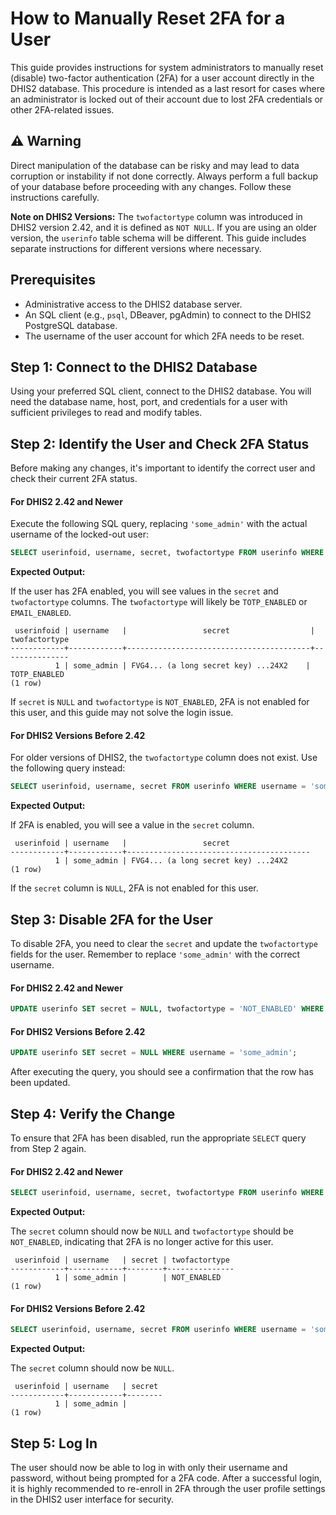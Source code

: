 # How to Manually Reset 2FA for a User

This guide provides instructions for system administrators to manually reset (disable) two-factor authentication (2FA) for a user account directly in the DHIS2 database. This procedure is intended as a last resort for cases where an administrator is locked out of their account due to lost 2FA credentials or other 2FA-related issues.

## ⚠️ Warning

Direct manipulation of the database can be risky and may lead to data corruption or instability if not done correctly. Always perform a full backup of your database before proceeding with any changes. Follow these instructions carefully.

**Note on DHIS2 Versions:** The `twofactortype` column was introduced in DHIS2 version 2.42, and it is defined as `NOT NULL`. If you are using an older version, the `userinfo` table schema will be different. This guide includes separate instructions for different versions where necessary.

## Prerequisites

-   Administrative access to the DHIS2 database server.
-   An SQL client (e.g., `psql`, DBeaver, pgAdmin) to connect to the DHIS2 PostgreSQL database.
-   The username of the user account for which 2FA needs to be reset.

## Step 1: Connect to the DHIS2 Database

Using your preferred SQL client, connect to the DHIS2 database. You will need the database name, host, port, and credentials for a user with sufficient privileges to read and modify tables.

## Step 2: Identify the User and Check 2FA Status

Before making any changes, it's important to identify the correct user and check their current 2FA status.

#### For DHIS2 2.42 and Newer

Execute the following SQL query, replacing `'some_admin'` with the actual username of the locked-out user:

```sql
SELECT userinfoid, username, secret, twofactortype FROM userinfo WHERE username = 'some_admin';
```

**Expected Output:**

If the user has 2FA enabled, you will see values in the `secret` and `twofactortype` columns. The `twofactortype` will likely be `TOTP_ENABLED` or `EMAIL_ENABLED`.

```
 userinfoid | username   |                 secret                  | twofactortype
------------+------------+-----------------------------------------+---------------
          1 | some_admin | FVG4... (a long secret key) ...24X2    | TOTP_ENABLED
(1 row)
```

If `secret` is `NULL` and `twofactortype` is `NOT_ENABLED`, 2FA is not enabled for this user, and this guide may not solve the login issue.

#### For DHIS2 Versions Before 2.42

For older versions of DHIS2, the `twofactortype` column does not exist. Use the following query instead:

```sql
SELECT userinfoid, username, secret FROM userinfo WHERE username = 'some_admin';
```

**Expected Output:**

If 2FA is enabled, you will see a value in the `secret` column.

```
 userinfoid | username   |                 secret
------------+------------+-----------------------------------------
          1 | some_admin | FVG4... (a long secret key) ...24X2
(1 row)
```

If the `secret` column is `NULL`, 2FA is not enabled for this user.

## Step 3: Disable 2FA for the User

To disable 2FA, you need to clear the `secret` and update the `twofactortype` fields for the user. Remember to replace `'some_admin'` with the correct username.

#### For DHIS2 2.42 and Newer

```sql
UPDATE userinfo SET secret = NULL, twofactortype = 'NOT_ENABLED' WHERE username = 'some_admin';
```

#### For DHIS2 Versions Before 2.42

```sql
UPDATE userinfo SET secret = NULL WHERE username = 'some_admin';
```

After executing the query, you should see a confirmation that the row has been updated.

## Step 4: Verify the Change

To ensure that 2FA has been disabled, run the appropriate `SELECT` query from Step 2 again.

#### For DHIS2 2.42 and Newer

```sql
SELECT userinfoid, username, secret, twofactortype FROM userinfo WHERE username = 'some_admin';
```

**Expected Output:**

The `secret` column should now be `NULL` and `twofactortype` should be `NOT_ENABLED`, indicating that 2FA is no longer active for this user.

```
 userinfoid | username   | secret | twofactortype
------------+------------+--------+---------------
          1 | some_admin |        | NOT_ENABLED
(1 row)
```

#### For DHIS2 Versions Before 2.42

```sql
SELECT userinfoid, username, secret FROM userinfo WHERE username = 'some_admin';
```

**Expected Output:**

The `secret` column should now be `NULL`.

```
 userinfoid | username   | secret
------------+------------+--------
          1 | some_admin |
(1 row)
```

## Step 5: Log In

The user should now be able to log in with only their username and password, without being prompted for a 2FA code. After a successful login, it is highly recommended to re-enroll in 2FA through the user profile settings in the DHIS2 user interface for security.

